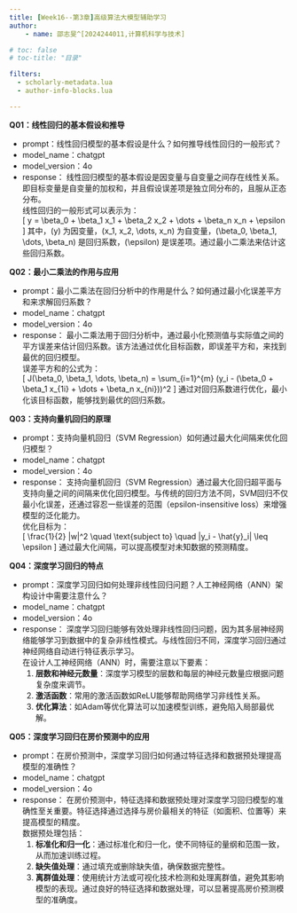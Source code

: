 ```yaml
---
title: [Week16--第3章]高级算法大模型辅助学习
author:
    - name: 邵志旻^[2024244011,计算机科学与技术]

# toc: false
# toc-title: "目录"

filters:
  - scholarly-metadata.lua
  - author-info-blocks.lua

---
```


**Q01：线性回归的基本假设和推导**
- prompt：线性回归模型的基本假设是什么？如何推导线性回归的一般形式？
- model_name：chatgpt
- model_version：4o
- response：
  线性回归模型的基本假设是因变量与自变量之间存在线性关系。即目标变量是自变量的加权和，并且假设误差项是独立同分布的，且服从正态分布。  
  线性回归的一般形式可以表示为：  
  \[
  y = \beta_0 + \beta_1 x_1 + \beta_2 x_2 + \dots + \beta_n x_n + \epsilon
  \]
  其中，\(y\) 为因变量，\(x_1, x_2, \dots, x_n\) 为自变量，\(\beta_0, \beta_1, \dots, \beta_n\) 是回归系数，\(\epsilon\) 是误差项。通过最小二乘法来估计这些回归系数。

**Q02：最小二乘法的作用与应用**
- prompt：最小二乘法在回归分析中的作用是什么？如何通过最小化误差平方和来求解回归系数？
- model_name：chatgpt
- model_version：4o
- response：
  最小二乘法用于回归分析中，通过最小化预测值与实际值之间的平方误差来估计回归系数。该方法通过优化目标函数，即误差平方和，来找到最优的回归模型。  
  误差平方和的公式为：  
  \[
  J(\beta_0, \beta_1, \dots, \beta_n) = \sum_{i=1}^{m} (y_i - (\beta_0 + \beta_1 x_{1i} + \dots + \beta_n x_{ni}))^2
  \]
  通过对回归系数进行优化，最小化该目标函数，能够找到最优的回归系数。

**Q03：支持向量机回归的原理**
- prompt：支持向量机回归（SVM Regression）如何通过最大化间隔来优化回归模型？
- model_name：chatgpt
- model_version：4o
- response：
  支持向量机回归（SVM Regression）通过最大化回归超平面与支持向量之间的间隔来优化回归模型。与传统的回归方法不同，SVM回归不仅最小化误差，还通过容忍一些误差的范围（epsilon-insensitive loss）来增强模型的泛化能力。  
  优化目标为：  
  \[
  \frac{1}{2} \|w\|^2 \quad \text{subject to} \quad |y_i - \hat{y}_i| \leq \epsilon
  \]
  通过最大化间隔，可以提高模型对未知数据的预测精度。

**Q04：深度学习回归的特点**
- prompt：深度学习回归如何处理非线性回归问题？人工神经网络（ANN）架构设计中需要注意什么？
- model_name：chatgpt
- model_version：4o
- response：
  深度学习回归能够有效处理非线性回归问题，因为其多层神经网络能够学习到数据中的复杂非线性模式。与线性回归不同，深度学习回归通过神经网络自动进行特征表示学习。  
  在设计人工神经网络（ANN）时，需要注意以下要素：  
  1. **层数和神经元数量**：深度学习模型的层数和每层的神经元数量应根据问题复杂度来调节。  
  2. **激活函数**：常用的激活函数如ReLU能够帮助网络学习非线性关系。  
  3. **优化算法**：如Adam等优化算法可以加速模型训练，避免陷入局部最优解。

**Q05：深度学习回归在房价预测中的应用**
- prompt：在房价预测中，深度学习回归如何通过特征选择和数据预处理提高模型的准确性？
- model_name：chatgpt
- model_version：4o
- response：
  在房价预测中，特征选择和数据预处理对深度学习回归模型的准确性至关重要。特征选择通过选择与房价最相关的特征（如面积、位置等）来提高模型的精度。  
  数据预处理包括：  
  1. **标准化和归一化**：通过标准化和归一化，使不同特征的量纲和范围一致，从而加速训练过程。  
  2. **缺失值处理**：通过填充或删除缺失值，确保数据完整性。  
  3. **离群值处理**：使用统计方法或可视化技术检测和处理离群值，避免其影响模型的表现。通过良好的特征选择和数据处理，可以显著提高房价预测模型的准确度。

